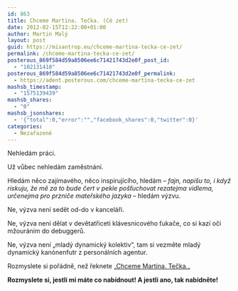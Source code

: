 ```yaml
---
id: 863
title: Chceme Martina. Tečka. (Cé zet)
date: 2012-02-15T12:22:00+01:00
author: Martin Malý
layout: post
guid: https://misantrop.eu/chceme-martina-tecka-ce-zet/
permalink: /chceme-martina-tecka-ce-zet/
posterous_869f584d59a8506ee6c71421743d2e0f_post_id:
  - "102131418"
posterous_869f584d59a8506ee6c71421743d2e0f_permalink:
  - https://adent.posterous.com/chceme-martina-tecka-ce-zet
mashsb_timestamp:
  - "1575139439"
mashsb_shares:
  - "0"
mashsb_jsonshares:
  - '{"total":0,"error":"","facebook_shares":0,"twitter":0}'
categories:
  - Nezařazené
---
```

Nehled&aacute;m pr&aacute;ci.

Už vůbec nehled&aacute;m zaměstn&aacute;n&iacute;.

Hled&aacute;m něco zaj&iacute;mav&eacute;ho, něco inspiruj&iacute;c&iacute;ho, hled&aacute;m &#8211; _fajn, nap&iacute;&scaron;u to, i když riskuju, že mě za to bude čert v pekle po&scaron;ťuchovat rezatejma vidlema, určenejma pro przniče mateřsk&eacute;ho jazyka_ &#8211; hled&aacute;m v&yacute;zvu.

Ne, v&yacute;zva nen&iacute; sedět od-do v kancel&aacute;ři.

Ne, v&yacute;zva nen&iacute; dělat v devětatřiceti kl&aacute;vesnicov&eacute;ho ťukače, co si kaz&iacute; oči mžour&aacute;n&iacute;m do debuggerů.

Ne, v&yacute;zva nen&iacute; &#8222;mlad&yacute; dynamick&yacute; kolektiv&#8220;, tam si vezměte mlad&yacute; dynamick&yacute; kan&oacute;nenfutr z person&aacute;ln&iacute;ch agentur.

Rozmyslete si poř&aacute;dně, než řeknete &#8222;[Chceme Martina. Tečka.](https://chcememartina.cz/)&#8222;

**Rozmyslete si, jestli mi m&aacute;te co nab&iacute;dnout! A jestli ano, tak nab&iacute;dněte!**